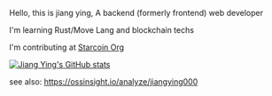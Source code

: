 Hello, this is jiang ying, A backend (formerly frontend) web developer

I'm learning Rust/Move Lang and blockchain techs

I'm contributing at [Starcoin Org](https://github.com/starcoinorg) 

<!-- and [Move Lang](https://github.com/move-language) -->


[![Jiang Ying's GitHub stats](https://github-readme-stats.vercel.app/api?username=jiangying000&show_icons=true&theme=solarized-dark)](https://github.com/jiangying000) 

see also: https://ossinsight.io/analyze/jiangying000
